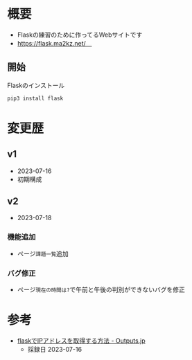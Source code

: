 # 概要
* Flaskの練習のために作ってるWebサイトです
* https://flask.ma2kz.net/　

## 開始
Flaskのインストール
```cmd
pip3 install flask
```

# 変更歴
## v1
* 2023-07-16
* 初期構成

## v2
* 2023-07-18
### 機能追加
* ページ`課題一覧`追加

### バグ修正
  * ページ`現在の時間は?`で午前と午後の判別ができないバグを修正

# 参考
* [flaskでIPアドレスを取得する方法 - Outputs.jp](https://outpust.jp/blog/4f29842e-91a7-4e18-9ea2-6c7b6e986239)
  * 採録日 2023-07-16 
